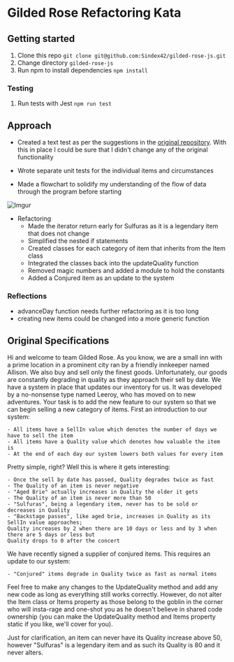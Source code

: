 # Gilded Rose Refactoring Kata

## Getting started

1. Clone this repo `git clone git@github.com:Sindex42/gilded-rose-js.git`
2. Change directory `gilded-rose-js`
3. Run npm to install dependencies `npm install`

### Testing 

1. Run tests with Jest `npm run test`

## Approach

- Created a text test as per the suggestions in the [original repository](https://github.com/emilybache/GildedRose-Refactoring-Kata#text-based-approval-testing). With this in place I could be sure that I didn't change any of the original functionality 

- Wrote separate unit tests for the individual items and circumstances

- Made a flowchart to solidify my understanding of the flow of data through the program before starting

![Imgur](https://i.imgur.com/fADl9Z5.png)

- Refactoring
  - Made the iterator return early for Sulfuras as it is a legendary item that does not change
  - Simplified the nested if statements 
  - Created classes for each category of item that inherits from the Item class
  - Integrated the classes back into the updateQuality function
  - Removed magic numbers and added a module to hold the constants
  - Added a Conjured item as an update to the system
  
### Reflections

- advanceDay function needs further refactoring as it is too long
- creating new items could be changed into a more generic function 

## Original Specifications

Hi and welcome to team Gilded Rose. As you know, we are a small inn with a prime location in a prominent city ran by a friendly innkeeper named Allison. We also buy and sell only the finest goods. Unfortunately, our goods are constantly degrading in quality as they approach their sell by date. We have a system in place that updates our inventory for us. It was developed by a no-nonsense type named Leeroy, who has moved on to new adventures. Your task is to add the new feature to our system so that we can begin selling a new category of items. First an introduction to our system:

	- All items have a SellIn value which denotes the number of days we have to sell the item
	- All items have a Quality value which denotes how valuable the item is
	- At the end of each day our system lowers both values for every item

Pretty simple, right? Well this is where it gets interesting:

	- Once the sell by date has passed, Quality degrades twice as fast
	- The Quality of an item is never negative
	- "Aged Brie" actually increases in Quality the older it gets
	- The Quality of an item is never more than 50
	- "Sulfuras", being a legendary item, never has to be sold or decreases in Quality
	- "Backstage passes", like aged brie, increases in Quality as its SellIn value approaches;
	Quality increases by 2 when there are 10 days or less and by 3 when there are 5 days or less but
	Quality drops to 0 after the concert

We have recently signed a supplier of conjured items. This requires an update to our system:

	- "Conjured" items degrade in Quality twice as fast as normal items

Feel free to make any changes to the UpdateQuality method and add any new code as long as everything
still works correctly. However, do not alter the Item class or Items property as those belong to the
goblin in the corner who will insta-rage and one-shot you as he doesn't believe in shared code
ownership (you can make the UpdateQuality method and Items property static if you like, we'll cover
for you).

Just for clarification, an item can never have its Quality increase above 50, however "Sulfuras" is a
legendary item and as such its Quality is 80 and it never alters.
